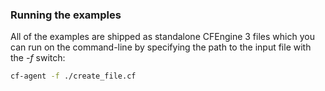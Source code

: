 ### Running the examples

All of the examples are shipped as standalone CFEngine 3 files which
you can run on the command-line by specifying the path to the input
file with the *-f* switch:

```bash
cf-agent -f ./create_file.cf
```
